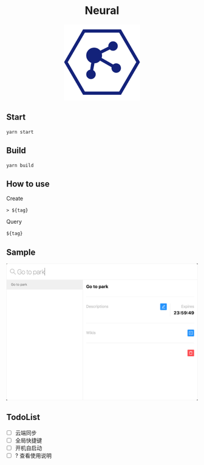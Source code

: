 <h1 align="center">Neural</h1>

<p align="center">
  <img src="./sample/logo512.png" width="200">
</p>

## Start

```
yarn start
```

## Build

```
yarn build
```

## How to use

Create

```
> ${tag}
```

Query

```
${tag}
```

## Sample

<p>
  <img src="./sample/main.png" width="600">
</p>

## TodoList

- [ ] 云端同步
- [ ] 全局快捷键
- [ ] 开机自启动
- [ ] ? 查看使用说明 

